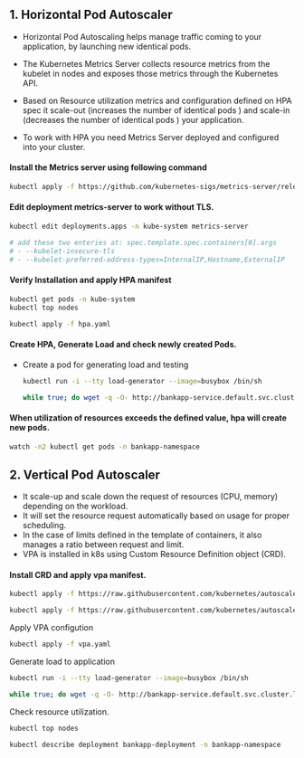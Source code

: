 ## 1. Horizontal Pod Autoscaler

- Horizontal Pod Autoscaling helps manage traffic coming to your application, by launching new identical pods.
- The Kubernetes Metrics Server collects resource metrics from the kubelet in nodes and exposes those metrics through the Kubernetes API.
- Based on Resource utilization metrics and configuration defined on HPA spec it scale-out (increases the number of identical pods ) and scale-in (decreases the number of identical pods ) your application.

- To work with HPA you need Metrics Server deployed and configured into your cluster.

#### Install the Metrics server using following command

```bash
kubectl apply -f https://github.com/kubernetes-sigs/metrics-server/releases/latest/download/components.yaml
```
#### Edit deployment metrics-server to work without TLS.

```bash
kubectl edit deployments.apps -n kube-system metrics-server 

# add these two enteries at: spec.template.spec.containers[0].args
# - --kubelet-insecure-tls
# - --kubelet-preferred-address-types=InternalIP,Hostname,ExternalIP

```
#### Verify Installation and apply HPA manifest
```bash
kubectl get pods -n kube-system
kubectl top nodes
```

```bash
kubectl apply -f hpa.yaml
```
#### Create HPA, Generate Load and check newly created Pods.

- Create a pod for generating load and testing
    ```bash
    kubectl run -i --tty load-generator --image=busybox /bin/sh

    while true; do wget -q -O- http://bankapp-service.default.svc.cluster.local; done
    ```

#### When utilization of resources exceeds the defined value, hpa will create new pods.
```bash
watch -n2 kubectl get pods -n bankapp-namespace
```



## 2. Vertical Pod Autoscaler
- It scale-up and scale down the request of resources (CPU, memory) depending on the workload.
- It will set the resource request automatically based on usage for proper scheduling.
- In the case of limits defined in the template of containers, it also manages a ratio between request and limit. 
- VPA is installed in k8s using Custom Resource Definition object (CRD).

#### Install CRD and apply vpa manifest.

```bash 
kubectl apply -f https://raw.githubusercontent.com/kubernetes/autoscaler/vpa-release-1.0/vertical-pod-autoscaler/deploy/vpa-v1-crd-gen.yaml

kubectl apply -f https://raw.githubusercontent.com/kubernetes/autoscaler/vpa-release-1.0/vertical-pod-autoscaler/deploy/vpa-rbac.yaml
```

Apply VPA configution
```bash
kubectl apply -f vpa.yaml
```

Generate load to application
```bash
kubectl run -i --tty load-generator --image=busybox /bin/sh

while true; do wget -q -O- http://bankapp-service.default.svc.cluster.local; done
```

Check resource utilization.
```bash
kubectl top nodes

kubectl describe deployment bankapp-deployment -n bankapp-namespace
```